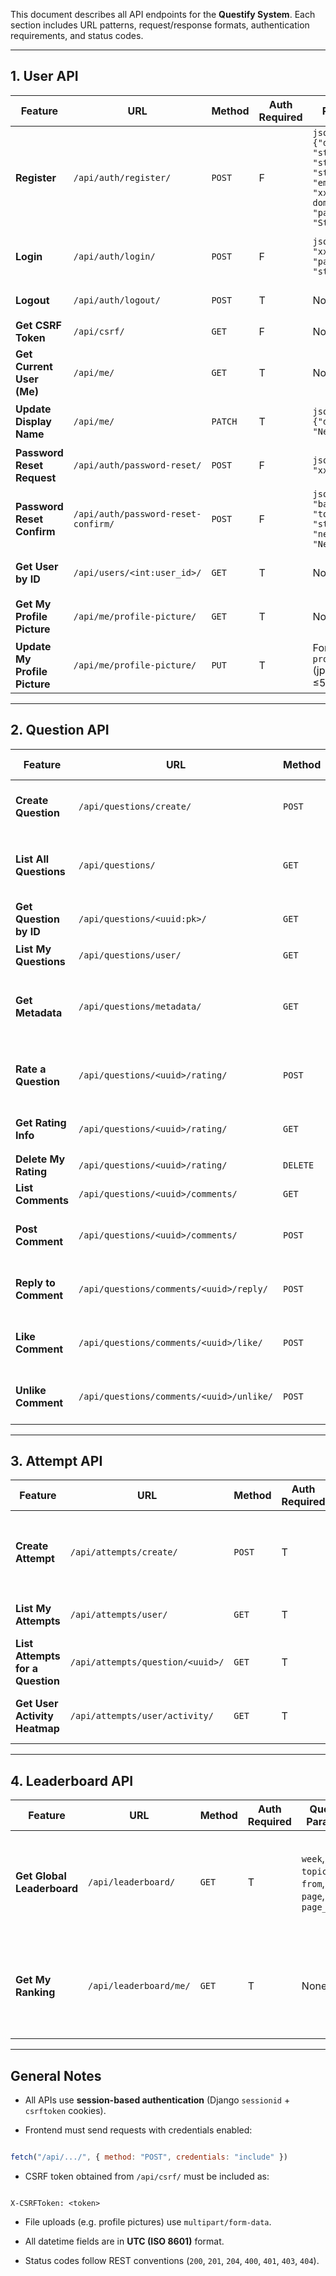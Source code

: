 This document describes all API endpoints for the **Questify System**.
Each section includes URL patterns, request/response formats, authentication requirements, and status codes.  

---
## 1. **User API**

| **Feature**                   | **URL**                             | **Method** | **Auth Required** | **Request Body**                                                                                                               | **Success Response**                                                                           | **Fail Response**                                                           | **Status Codes**                                    |
| ----------------------------- | ----------------------------------- | ---------- | ----------------- | ------------------------------------------------------------------------------------------------------------------------------ | ---------------------------------------------------------------------------------------------- | --------------------------------------------------------------------------- | --------------------------------------------------- |
| **Register**                  | `/api/auth/register/`               | `POST`     | F                 | ```json {"display_name": "string", "student_id": "string", "email": "xxx@allowed-domain.edu", "password": "StrongPass123!"}``` | ```json {"ok": true, "message": "Registration successful", "user": {...}}```                   | ```json {"ok": false, "message": "Registration failed", "errors": {...}}``` | `201 Created`<br>`400 Bad Request`                  |
| **Login**                     | `/api/auth/login/`                  | `POST`     | F                 | ```json {"email": "xxx@xxx.edu", "password": "string"}```                                                                      | ```json {"ok": true, "message": "Login successful", "user": {...}}```                          | ```json {"ok": false, "message": "Invalid email or password"}```            | `200 OK`<br>`400 Bad Request`<br>`401 Unauthorized` |
| **Logout**                    | `/api/auth/logout/`                 | `POST`     | T                 | None                                                                                                                           | ```json {"ok": true, "message": "Logout successful"}```                                        | —                                                                           | `200 OK`                                            |
| **Get CSRF Token**            | `/api/csrf/`                        | `GET`      | F                 | None                                                                                                                           | ```json {"csrfToken": "string"}```                                                             | —                                                                           | `200 OK`                                            |
| **Get Current User (Me)**     | `/api/me/`                          | `GET`      | T                 | None                                                                                                                           | ```json {"id": 1, "email": "xxx@xxx.edu", "display_name": "Shirley", "student_id": "12345"}``` | ```json {"detail": "Authentication credentials were not provided."}```      | `200 OK`<br>`403 Forbidden`                         |
| **Update Display Name**       | `/api/me/`                          | `PATCH`    | T                 | ```json {"display_name": "New Name"}```                                                                                        | ```json {"id": 1, "display_name": "New Name", ...}```                                          | ```json {"ok": false, "message": "Invalid data", "errors": {...}}```        | `200 OK`<br>`400 Bad Request`                       |
| **Password Reset Request**    | `/api/auth/password-reset/`         | `POST`     | F                 | ```json {"email": "xxx@xxx.edu"}```                                                                                            | ```json {"ok": true, "message": "If the email exists, a password reset link has been sent"}``` | ```json {"ok": false, "errors": {...}}```                                   | `200 OK`<br>`400 Bad Request`                       |
| **Password Reset Confirm**    | `/api/auth/password-reset-confirm/` | `POST`     | F                 | ```json {"uid": "base64string", "token": "string", "new_password": "NewPass123!"}```                                           | ```json {"ok": true, "message": "Password has been reset successfully"}```                     | ```json {"ok": false, "message": "Invalid or expired reset link"}```        | `200 OK`<br>`400 Bad Request`                       |
| **Get User by ID**            | `/api/users/<int:user_id>/`         | `GET`      | T                 | None                                                                                                                           | ```json {"id": 2, "email": "student@xxx.edu", "display_name": "Student Name"}```               | ```json {"detail": "Not found."}```                                         | `200 OK`<br>`404 Not Found`                         |
| **Get My Profile Picture**    | `/api/me/profile-picture/`          | `GET`      | T                 | None                                                                                                                           | ```json {"user": 1, "profile_picture_url": "https://.../profile.jpg"}```                       | ```json {"detail": "Authentication credentials were not provided."}```      | `200 OK`<br>`403 Forbidden`                         |
| **Update My Profile Picture** | `/api/me/profile-picture/`          | `PUT`      | T                 | Form-data: `profile_picture` (jpg/png/webp ≤5MB)                                                                               | ```json {"user": 1, "profile_picture_url": "https://.../profile.jpg"}```                       | ```json {"profile_picture": ["Unsupported image type"]}```                  | `200 OK`<br>`400 Bad Request`<br>`403 Forbidden`    |

---
## 2. **Question API**

| **Feature**            | **URL**                                  | **Method** | **Auth Required** | **Request Body / Query Params**                                     | **Success Response**                                                                                    | **Fail Response**                                      | **Status Codes**                   |
| ---------------------- | ---------------------------------------- | ---------- | ----------------- | ------------------------------------------------------------------- | ------------------------------------------------------------------------------------------------------- | ------------------------------------------------------ | ---------------------------------- |
| **Create Question**    | `/api/questions/create/`                 | `POST`     | T                 | MCQ → options A–E + `correct_options`<br>Short → `answer`           | Returns created question JSON (includes AI answer for short)                                            | ```json {"error": "Invalid type"}```                   | `201 Created`<br>`400 Bad Request` |
| **List All Questions** | `/api/questions/`                        | `GET`      | T                 | `search`, `week`, `topic`, `type`, `source`, `verified`, `ordering` | List of questions                                                                                       | —                                                      | `200 OK`                           |
| **Get Question by ID** | `/api/questions/<uuid:pk>/`              | `GET`      | T                 | None                                                                | Detailed question JSON                                                                                  | ```json {"detail": "Not found."}```                    | `200 OK`<br>`404 Not Found`        |
| **List My Questions**  | `/api/questions/user/`                   | `GET`      | T                 | None                                                                | My authored questions                                                                                   | —                                                      | `200 OK`                           |
| **Get Metadata**       | `/api/questions/metadata/`               | `GET`      | T                 | None                                                                | ```json {"weeks": [...], "topics": [...], "types": [...], "sources": [...], "verifyStatuses": [...]}``` | —                                                      | `200 OK`                           |
| **Rate a Question**    | `/api/questions/<uuid>/rating/`          | `POST`     | T                 | ```json {"score": 5}```                                             | ```json {"average": 4.5, "count": 10, "userRating": 5}```                                               | ```json {"error": "Score must be between 1 and 5."}``` | `200 OK`<br>`400 Bad Request`      |
| **Get Rating Info**    | `/api/questions/<uuid>/rating/`          | `GET`      | T                 | None                                                                | Current average and user rating                                                                         | ```json {"detail": "Not found."}```                    | `200 OK`<br>`404 Not Found`        |
| **Delete My Rating**   | `/api/questions/<uuid>/rating/`          | `DELETE`   | T                 | None                                                                | (empty)                                                                                                 | —                                                      | `204 No Content`                   |
| **List Comments**      | `/api/questions/<uuid>/comments/`        | `GET`      | T                 | None                                                                | All comments for the question                                                                           | —                                                      | `200 OK`                           |
| **Post Comment**       | `/api/questions/<uuid>/comments/`        | `POST`     | T                 | ```json {"content": "Nice question!"}```                            | Comment JSON                                                                                            | ```json {"error": "Content is required"}```            | `201 Created`<br>`400 Bad Request` |
| **Reply to Comment**   | `/api/questions/comments/<uuid>/reply/`  | `POST`     | T                 | ```json {"content": "Agree!"}```                                    | Reply JSON                                                                                              | ```json {"error": "Content is required"}```            | `201 Created`<br>`400 Bad Request` |
| **Like Comment**       | `/api/questions/comments/<uuid>/like/`   | `POST`     | T                 | None                                                                | ```json {"like_count": 5}```                                                                            | ```json {"error": "Comment not found"}```              | `200 OK`<br>`404 Not Found`        |
| **Unlike Comment**     | `/api/questions/comments/<uuid>/unlike/` | `POST`     | T                 | None                                                                | ```json {"like_count": 4}```                                                                            | ```json {"error": "Comment not found"}```              | `200 OK`<br>`404 Not Found`        |

---
## 3. **Attempt API**

| **Feature**                      | **URL**                          | **Method** | **Auth Required** | **Request Body**                               | **Success Response**                                                                                 | **Fail Response**                          | **Status Codes**                 |
| -------------------------------- | -------------------------------- | ---------- | ----------------- | ---------------------------------------------- | ---------------------------------------------------------------------------------------------------- | ------------------------------------------ | -------------------------------- |
| **Create Attempt**               | `/api/attempts/create/`          | `POST`     | T                 | ```json {"question": "uuid", "answer": "A"}``` | ```json {"id": "uuid", "is_correct": true, "answer": "A", "submitted_at": "2025-10-26T12:00:00Z"}``` | ```json {"error": "Question not found"}``` | `201 Created`<br>`404 Not Found` |
| **List My Attempts**             | `/api/attempts/user/`            | `GET`      | T                 | None                                           | List of attempts with `is_correct` info                                                              | —                                          | `200 OK`                         |
| **List Attempts for a Question** | `/api/attempts/question/<uuid>/` | `GET`      | T                 | None                                           | Attempts for that question                                                                           | ```json {"detail": "Not found."}```        | `200 OK`<br>`404 Not Found`      |
| **Get User Activity Heatmap**    | `/api/attempts/user/activity/`   | `GET`      | T                 | None                                           | ```json {"activity": {"2025-10-20": 3, "2025-10-21": 5}, "total_attempts": 8}```                     | —                                          | `200 OK`                         |

---

## 4. **Leaderboard API**

| **Feature**                | **URL**                | **Method** | **Auth Required** | **Query Params**                                   | **Success Response**                                                                                                                        | **Fail Response**                                                      | **Status Codes**            |
| -------------------------- | ---------------------- | ---------- | ----------------- | -------------------------------------------------- | ------------------------------------------------------------------------------------------------------------------------------------------- | ---------------------------------------------------------------------- | --------------------------- |
| **Get Global Leaderboard** | `/api/leaderboard/`    | `GET`      | T                 | `week`, `topic`, `from`, `to`, `page`, `page_size` | ```json {"count": 42, "results": [{ "user_id": 1, "display_name": "Shirley", "attempts": 45, "correct": 38, "points": 387, "rank": 1 }]}``` | ```json {"detail": "Authentication credentials were not provided."}``` | `200 OK`<br>`403 Forbidden` |
| **Get My Ranking**         | `/api/leaderboard/me/` | `GET`      | T                 | None                                               | ```json {"user_id": 1, "display_name": "Shirley", "attempts": 45, "correct": 38, "points": 387, "rank": 1, "total_users": 42}```            | ```json {"detail": "Authentication credentials were not provided."}``` | `200 OK`<br>`403 Forbidden` |

---
## **General Notes**

- All APIs use **session-based authentication** (Django `sessionid` + `csrftoken` cookies).

- Frontend must send requests with credentials enabled:

```js

fetch("/api/.../", { method: "POST", credentials: "include" })

```

- CSRF token obtained from `/api/csrf/` must be included as:

```

X-CSRFToken: <token>

```

- File uploads (e.g. profile pictures) use `multipart/form-data`.

- All datetime fields are in **UTC (ISO 8601)** format.

- Status codes follow REST conventions (`200`, `201`, `204`, `400`, `401`, `403`, `404`).
